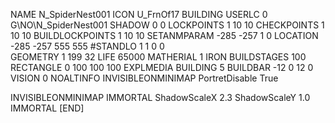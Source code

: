 NAME  N_SpiderNest001
ICON U_FrnOf17
BUILDING
USERLC 0 G\NO\N_SpiderNest001  SHADOW 0 0
LOCKPOINTS       1 10 10
CHECKPOINTS      1 10 10
BUILDLOCKPOINTS  1 10 10
SETANMPARAM -285 -257 1 0
LOCATION -285 -257 555 555
#STANDLO    1 1 0 0     
GEOMETRY 1 199 32
LIFE     65000
MATHERIAL 1 IRON
BUILDSTAGES 100
RECTANGLE    0 100 100 100
EXPLMEDIA BUILDING 5
BUILDBAR -12 0 12 0
VISION 0
NOALTINFO
INVISIBLEONMINIMAP
PortretDisable True

INVISIBLEONMINIMAP
IMMORTAL
ShadowScaleX 2.3
ShadowScaleY 1.0
IMMORTAL
[END]
